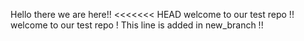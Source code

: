 Hello there we are here!!
<<<<<<< HEAD
welcome to our test repo !!
welcome to our test repo !
This line is added in new_branch !!
